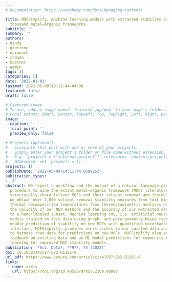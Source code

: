 ```yaml
---
# Documentation: https://wowchemy.com/docs/managing-content/

title: MOFSimplify, machine learning models with extracted stability data of three
  thousand metal–organic frameworks
subtitle: ''
summary: ''
authors:
- nandy
- gterrone
- narunach
- crduan
- kastner
- admin
tags: []
categories: []
date: '2022-01-01'
lastmod: 2022-05-09T10:11:44-04:00
featured: false
draft: false

# Featured image
# To use, add an image named `featured.jpg/png` to your page's folder.
# Focal points: Smart, Center, TopLeft, Top, TopRight, Left, Right, BottomLeft, Bottom, BottomRight.
image:
  caption: ''
  focal_point: ''
  preview_only: false

# Projects (optional).
#   Associate this post with one or more of your projects.
#   Simply enter your project's folder or file name without extension.
#   E.g. `projects = ["internal-project"]` references `content/project/deep-learning/index.md`.
#   Otherwise, set `projects = []`.
projects: []
publishDate: '2022-05-09T14:11:44.059925Z'
publication_types:
- '2'
abstract: We report a workflow and the output of a natural language processing (NLP)-based
  procedure to mine the extant metal–organic framework (MOF) literature describing
  structurally characterized MOFs and their solvent removal and thermal stabilities.
  We obtain over 2,000 solvent removal stability measures from text mining and 3,000
  thermal decomposition temperatures from thermogravimetric analysis data. We assess
  the validity of our NLP methods and the accuracy of our extracted data by comparing
  to a hand-labeled subset. Machine learning (ML, i.e. artificial neural network)
  models trained on this data using graph- and pore-geometry-based representations
  enable prediction of stability on new MOFs with quantified uncertainty. Our web
  interface, MOFSimplify, provides users access to our curated data and enables them
  to harness that data for predictions on new MOFs. MOFSimplify also encourages community
  feedback on existing data and on ML model predictions for community-based active
  learning for improved MOF stability models.
publication: '*Sci. Data*, **9**, 74 (2022)'
doi: 10.1038/s41597-022-01181-0
url_pdf: https://www.nature.com/articles/s41597-022-01181-0
links:
 - name: arXiv
   url: https://doi.org/10.48550/arXiv.2109.08098
---
```

